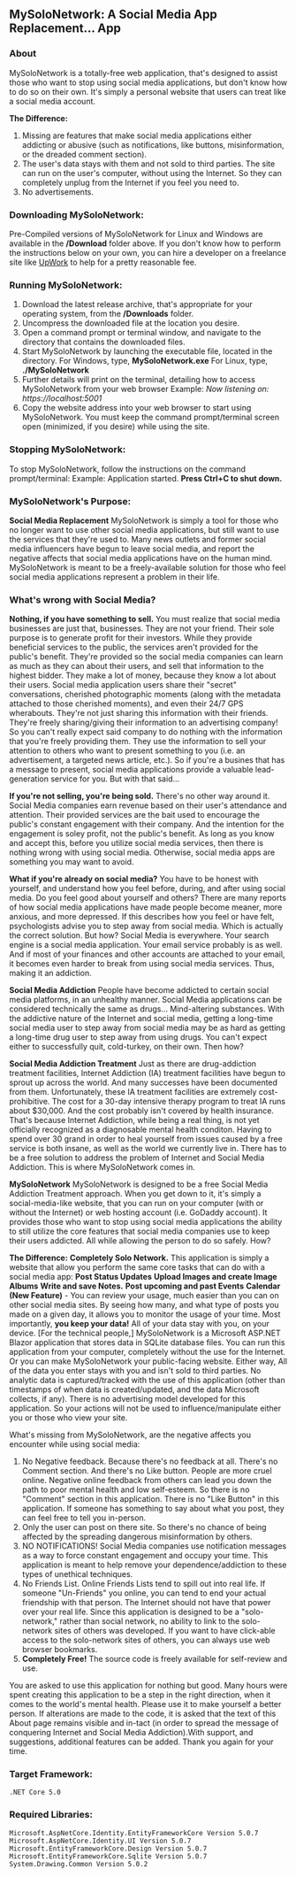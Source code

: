 
## MySoloNetwork: A Social Media App Replacement... App


### About

MySoloNetwork is a totally-free web application, that's designed to assist those who want to stop using social media applications, but don't know how to do so on their own. It's simply a personal website that users can treat like a social media account. 

**The Difference:** 
1. Missing are features that make social media applications either addicting or abusive (such as notifications, like buttons, misinformation, or the dreaded comment section).  
2. The user's data stays with them and not sold to third parties. The site can run on the user's computer, without using the Internet. So they can completely unplug from the Internet if you feel you need to.
3. No advertisements.

### Downloading MySoloNetwork:

Pre-Compiled versions of MySoloNetwork for Linux and Windows are available in the **/Download** folder above. If you don't know how to perform the instructions below on your own, you can hire a developer on a freelance site like [UpWork](https://www.upwork.com) to help for a pretty reasonable fee. 


### Running MySoloNetwork:

1. Download the latest release archive, that's appropriate for your operating system, from the **/Downloads** folder.
2. Uncompress the downloaded file at the location you desire.
3. Open a command prompt or terminal window, and navigate to the directory that contains the downloaded files.
4. Start MySoloNetwork by launching the executable file, located in the directory.
    For Windows, type, **MySoloNetwork.exe**
    For Linux, type, **./MySoloNetwork**  
5. Further details will print on the terminal, detailing how to access MySoloNetwork from your web browser
    Example:
        *Now listening on: https://localhost:5001*
6. Copy the website address into your web browser to start using MySoloNetwork. You must keep the command prompt/terminal screen open (minimized, if you desire) while using the site.


### Stopping MySoloNetwork:

To stop MySoloNetwork, follow the instructions on the command prompt/terminal:
    Example:
        Application started. **Press Ctrl+C to shut down.**

### MySoloNetwork's Purpose:

**Social Media Replacement**
MySoloNetwork is simply a tool for those who no longer want to use other social media applications, but still want to use the services that they're used to.
Many news outlets and former social media influencers have begun to leave social media, and report the negative affects that social media applications have on the human mind. MySoloNetwork is meant to be a freely-available solution for those who feel social media applications represent a problem in their life.
 
### What's wrong with Social Media?

**Nothing, if you have something to sell.**
You must realize that social media businesses are just that, businesses. They are not your friend. Their sole purpose is to generate profit for their investors. While they provide beneficial services to the public, the services aren't provided for the public's benefit. They're provided so the social media companies can learn as much as they can about their users, and sell that information to the highest bidder. They make a lot of money, because they know a lot about their users. Social media application users share their "secret" conversations, cherished photographic moments (along with the metadata attached to those cherished moments), and even their 24/7 GPS wherabouts. They're not just sharing this information with their friends. They're freely sharing/giving their information to an advertising company! So you can't really expect said company to do nothing with the information that you're freely providing them. They use the information to sell your attention to others who want to present something to you (i.e. an advertisement, a targeted news article, etc.). So if you're a busines that has a message to present, social media applications provide a valuable lead-generation service for you. But with that said...

**If you're not selling, you're being sold.**
There's no other way around it. Social Media companies earn revenue based on their user's attendance and attention. Their provided services are the bait used to encourage the public's constant engagement with their company. And the intention for the engagement is soley profit, not the public's benefit. 
As long as you know and accept this, before you utilize social media services, then there is nothing wrong with using social media. Otherwise, social media apps are something you may want to avoid. 

**What if you're already on social media?** 
You have to be honest with yourself, and understand how you feel before, during, and after using social media. Do you feel good about yourself and others? There are many reports of how social media applications have made people become meaner, more anxious, and more depressed. If this describes how you feel or have felt, psychologists advise you to step away from social media. Which is actually the correct solution. But how?  Social Media is everywhere. Your search engine is a social media application. Your email service probably is as well. And if most of your finances and other accounts are attached to your email, it becomes even harder to break from using social media services. Thus, making it an addiction.

**Social Media Addiction**
People have become addicted to certain social media platforms, in an unhealthy manner. Social Media applications can be considered technically the same as drugs... Mind-altering substances. With the addictive nature of the Internet and social media, getting a long-time social media user to step away from social media may be as hard as getting a long-time drug user to step away from using drugs. You can't expect either to successfully quit, cold-turkey, on their own. Then how?

**Social Media Addiction Treatment**
Just as there are drug-addiction treatment facilities, Internet Addiction (IA) treatment facilities have begun to sprout up across the world. And many successes have been documented from them. Unfortunately, these IA treatment facilities are extremely cost-prohibitive. The cost for a 30-day intensive therapy program to treat IA runs about $30,000. And the cost probably isn't covered by health insurance. That's because Internet Addiction, while being a real thing, is not yet officially recognized as a diagnosable mental health conditon. Having to spend over 30 grand in order to heal yourself from issues caused by a free service is both insane, as well as the world we currently live in. There has to be a free solution to address the problem of Internet and Social Media Addiction. This is where MySoloNetwork comes in.

**MySoloNetwork**
MySoloNetwork is designed to be a free Social Media Addiction Treatment approach. When you get down to it, it's simply a social-media-like website, that you can run on your computer (with or without the Internet) or web hosting account (i.e. GoDaddy account). It provides those who want to stop using social media applications the ability to still utilize the core features that social media companies use to keep their users addicted. All while allowing the person to do so safely. How?

**The Difference:**
**Completely Solo Network.** 
This application is simply a website that allow you perform the same core tasks that can do with a social media app:
    **Post Status Updates**
    **Upload Images and create Image Albums**
    **Write and save Notes.**
    **Post upcoming and past Events**
    **Calendar (New Feature)** - You can review your usage, much easier than you can on other social media sites. By seeing how many, and what type of posts you made on a given day, it allows you to monitor the usage of your time.
Most importantly, **you keep your data!** All of your data stay with you, on your device. [For the technical people,] MySoloNetwork is a Microsoft ASP.NET Blazor application that stores data in SQLite database files. You can run this application from your computer, completely without the use for the Internet. Or you can make MySoloNetwork your public-facing website. Either way, All of the data you enter stays with you and isn't sold to third parties. No analytic data is captured/tracked with the use of this application (other than timestamps of when data is created/updated, and the data Microsoft collects, if any). There is no advertising model developed for this application. So your actions will not be used to influence/manipulate either you or those who view your site.

What's missing from MySoloNetwork, are the negative affects you encounter while using social media: 
1. No Negative feedback. Because there's no feedback at all. There's no Comment section. And there's no Like button. People are more cruel online. Negative online feedback from others can lead you down the path to poor mental health and low self-esteem. So there is no "Comment" section in this application. There is no "Like Button" in this application. If someone has something to say about what you post, they can feel free to tell you in-person.
2. Only the user can post on there site. So there's no chance of being affected by the spreading dangerous misinformation by others.        
3. NO NOTIFICATIONS! Social Media companies use notification messages as a way to force constant engagement and occupy your time. This application is meant to help remove your dependence/addiction to these types of unethical techniques.
4. No Friends List. Online Friends Lists tend to spill out into real life. If someone "Un-Friends" you online, you can tend to end your actual friendship with that person. The Internet should not have that power over your real life. Since this application is designed to be a "solo-network," rather than social network, no ability to link to the solo-network sites of others was developed. If you want to have click-able access to the solo-network sites of others, you can always use web browser bookmarks.
5. **Completely Free!** The source code is freely available for self-review and use. 

You are asked to use this application for nothing but good. Many hours were spent creating this application to be a step in the right direction, when it comes to the world's mental health. Please use it to make yourself a better person. If alterations are made to the code, it is asked that the text of this About page remains visible and in-tact (in order to spread the message of conquering Internet and Social Media Addiction).With support, and suggestions, additional features can be added. Thank you again for your time.

### Target Framework:

    .NET Core 5.0

### Required Libraries:

    Microsoft.AspNetCore.Identity.EntityFrameworkCore Version 5.0.7
    Microsoft.AspNetCore.Identity.UI Version 5.0.7
    Microsoft.EntityFrameworkCore.Design Version 5.0.7
    Microsoft.EntityFrameworkCore.Sqlite Version 5.0.7
    System.Drawing.Common Version 5.0.2


